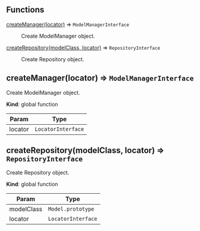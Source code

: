 ## Functions

<dl>
<dt><a href="#createManager">createManager(locator)</a> ⇒ <code>ModelManagerInterface</code></dt>
<dd><p>Create ModelManager object.</p>
</dd>
<dt><a href="#createRepository">createRepository(modelClass, locator)</a> ⇒ <code>RepositoryInterface</code></dt>
<dd><p>Create Repository object.</p>
</dd>
</dl>

<a name="createManager"></a>

## createManager(locator) ⇒ <code>ModelManagerInterface</code>
Create ModelManager object.

**Kind**: global function  

| Param | Type |
| --- | --- |
| locator | <code>LocatorInterface</code> | 

<a name="createRepository"></a>

## createRepository(modelClass, locator) ⇒ <code>RepositoryInterface</code>
Create Repository object.

**Kind**: global function  

| Param | Type |
| --- | --- |
| modelClass | <code>Model.prototype</code> | 
| locator | <code>LocatorInterface</code> | 


